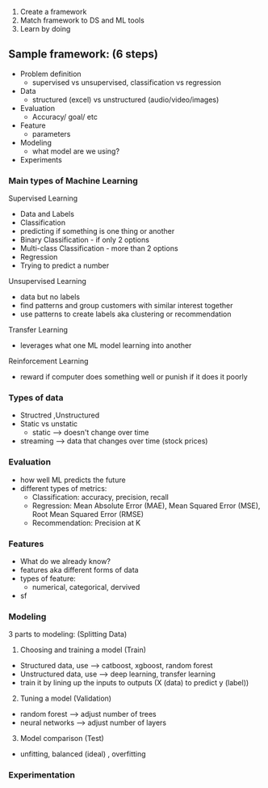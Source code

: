 1. Create a framework
2. Match framework to DS and ML tools
3. Learn by doing

## Sample framework: (6 steps)
- Problem definition
  - supervised vs unsupervised, classification vs regression
- Data
  - structured (excel) vs unstructured (audio/video/images)
- Evaluation
  - Accuracy/ goal/ etc
- Feature
  - parameters
- Modeling
  -  what model are we using?
- Experiments

### Main types of Machine Learning
Supervised Learning
 - Data and Labels
 - Classification
  - predicting if something is one thing or another
  - Binary Classification - if only 2 options
  - Multi-class Classification - more than 2 options
 - Regression
  - Trying to predict a number
  
Unsupervised Learning
- data but no labels
- find patterns and group customers with similar interest together
- use patterns to create labels aka clustering or recommendation

Transfer Learning
- leverages what one ML model learning into another

Reinforcement Learning
- reward if computer does something well or punish if it does it poorly

### Types of data
- Structred ,Unstructured
- Static vs unstatic
  - static --> doesn't change over time
- streaming --> data that changes over time (stock prices)

### Evaluation
- how well ML predicts the future
- different types of metrics:
  - Classification: accuracy, precision, recall
  - Regression: Mean Absolute Error (MAE), Mean Squared Error (MSE), Root Mean Squared Error (RMSE)
  - Recommendation: Precision at K

### Features
- What do we already know?
- features aka different forms of data
- types of feature:
  - numerical, categorical, dervived 
- sf

### Modeling
3 parts to modeling: (Splitting Data)
1. Choosing and training a model (Train)
  - Structured data, use --> catboost, xgboost, random forest
  - Unstructured data, use --> deep learning, transfer learning
  - train it by lining up the inputs to outputs (X (data) to predict y (label))
2. Tuning a model (Validation)
  - random forest --> adjust number of trees
  - neural networks --> adjust number of layers
3. Model comparison (Test)
  - unfitting, balanced (ideal) , overfitting

### Experimentation














